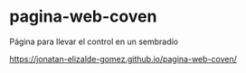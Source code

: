 # pagina-web-coven
Página para llevar el control en un sembradío

https://jonatan-elizalde-gomez.github.io/pagina-web-coven/
